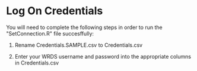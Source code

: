 # Log On Credentials 
You will need to complete the following steps in order to run the "SetConnection.R" file succesffully: 

1. Rename Credentials.SAMPLE.csv to Credentials.csv

2. Enter your WRDS username and password into the appropriate columns in Credentials.csv 
